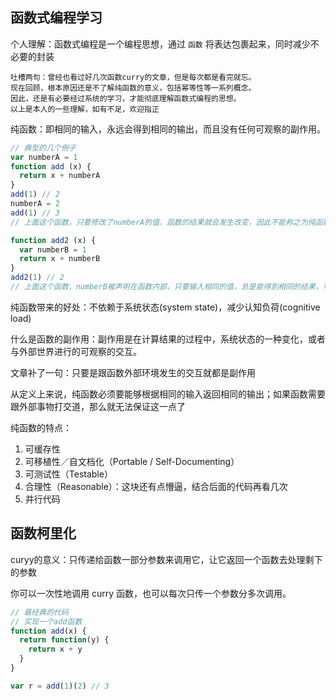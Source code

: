 ## 函数式编程学习

个人理解：函数式编程是一个编程思想，通过 `函数` 将表达包裹起来，同时减少不必要的封装

```
吐槽两句：曾经也看过好几次函数curry的文章，但是每次都是看完就忘。
现在回顾，根本原因还是不了解纯函数的意义，包括幂等性等一系列概念。
因此，还是有必要经过系统的学习，才能彻底理解函数式编程的思想。
以上是本人的一些理解，如有不足，欢迎指正
```

纯函数：即相同的输入，永远会得到相同的输出，而且没有任何可观察的副作用。

```js
// 典型的几个例子
var numberA = 1
function add (x) {
  return x + numberA
}
add(1) // 2
numberA = 2
add(1) // 3
// 上面这个函数，只要修改了numberA的值，函数的结果就会发生改变，因此不能称之为纯函数

function add2 (x) {
  var numberB = 1
  return x + numberB
}
add2(1) // 2
// 上面这个函数，numberB被声明在函数内部，只要输入相同的值，总是能得到相同的结果，可以被称之为纯函数
```

纯函数带来的好处：不依赖于系统状态(system state)，减少认知负荷(cognitive load)

什么是函数的副作用：副作用是在计算结果的过程中，系统状态的一种变化，或者与外部世界进行的可观察的交互。

文章补了一句：只要是跟函数外部环境发生的交互就都是副作用

从定义上来说，纯函数必须要能够根据相同的输入返回相同的输出；如果函数需要跟外部事物打交道，那么就无法保证这一点了

纯函数的特点：
  1. 可缓存性
  2. 可移植性／自文档化（Portable / Self-Documenting）
  3. 可测试性（Testable）
  4. 合理性（Reasonable）：这块还有点懵逼，结合后面的代码再看几次
  5. 并行代码

## 函数柯里化

curyy的意义：只传递给函数一部分参数来调用它，让它返回一个函数去处理剩下的参数

你可以一次性地调用 curry 函数，也可以每次只传一个参数分多次调用。

```js
// 最经典的代码
// 实现一个add函数
function add(x) {
  return function(y) {
    return x + y
  }
}

var r = add(1)(2) // 3
```